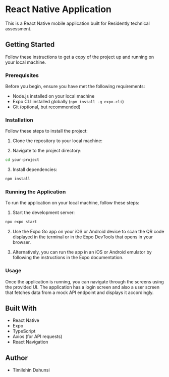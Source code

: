 # React Native Application

This is a React Native mobile application built for Residently technical assessment.

## Getting Started

Follow these instructions to get a copy of the project up and running on your local machine.

### Prerequisites

Before you begin, ensure you have met the following requirements:

- Node.js installed on your local machine
- Expo CLI installed globally (`npm install -g expo-cli`)
- Git (optional, but recommended)

### Installation

Follow these steps to install the project:

1. Clone the repository to your local machine:

2. Navigate to the project directory:

```bash
cd your-project
```

3. Install dependencies:

```bash
npm install
```

### Running the Application

To run the application on your local machine, follow these steps:

1. Start the development server:

```bash
npx expo start
```

2. Use the Expo Go app on your iOS or Android device to scan the QR code displayed in the terminal or in the Expo DevTools that opens in your browser.

3. Alternatively, you can run the app in an iOS or Android emulator by following the instructions in the Expo documentation.

### Usage

Once the application is running, you can navigate through the screens using the provided UI. The application has a login screen and also a user screen that fetches data from a mock API endpoint and displays it accordingly.

## Built With

- React Native
- Expo
- TypeScript
- Axios (for API requests)
- React Navigation

## Author

- Timilehin Dahunsi


